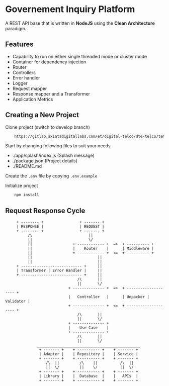 # Governement Inquiry Platform
A REST API base that is written in **NodeJS** using the **Clean Architecture** paradigm.

## Features
- Capability to run on either single threaded mode or cluster mode
- Container for dependency injection
- Router
- Controllers
- Error handler
- Logger
- Request mapper
- Response mapper and a Transformer
- Application Metrics

## Creating a New Project

Clone project (switch to develop branch)
```bash
    https://gitlab.axiatadigitallabs.com/et/digital-telco/dte-telco/template-creation/node.js/basic-templates <project_name>
```

Start by changing following files to suit your needs
- ./app/splash/index.js (Splash message)
- ./package.json (Project details)
- ./README.md

Create the `.env` file by copying `.env.example`

Initialize project
```bash
    npm install
```

## Request Response Cycle
```text
     + -------- +                + ------- +
     | RESPONSE |                | REQUEST |
     + -------- +                + ------- +
          /\                         ||
          ||                         \/
          ||                  + ------------ +  =>  + ---------- +
          ||                  |    Router    |      | Middleware |
          ||                  + ------------ +  <=  + ---------- +
          ||                             ||
          ||                             ||
     + --------------------------- +     ||
     | Transformer | Error Handler |     ||
     + --------------------------- +     ||
                                /\       ||
                                ||       \/
                            + -------------- +  =>  + -------------------- +
                            |   Controller   |      | Unpacker | Validator |
                            + -------------- +  <=  + -------------------- +
                                /\       ||
                                ||       \/
                            + -------------- +
                            |    Use Case    |
                            + -------------- +
                                /\       ||
                                ||       \/
              ______________________________________________
               + ------- +    + ---------- +    + ------- +
               | Adapter |    | Repository |    | Service |
               + ------- +    + ---------- +    + ------- +
                  /\  ||         /\    ||          /\  ||
                  ||  \/         ||    \/          ||  \/
               + ------- +    + ---------- +    + ------- +
               | Library |    |  Database  |    |   APIs  |
               + ------- +    + ---------- +    + ------- +
```

